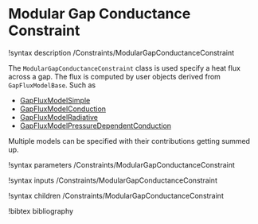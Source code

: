 # Modular Gap Conductance Constraint

!syntax description /Constraints/ModularGapConductanceConstraint

The `ModularGapConductanceConstraint` class is used specify a heat flux across a
gap.  The flux is computed by user objects derived from `GapFluxModelBase`. Such as

- [GapFluxModelSimple](GapFluxModelSimple.md)
- [GapFluxModelConduction](GapFluxModelConduction.md)
- [GapFluxModelRadiative](GapFluxModelRadiative.md)
- [GapFluxModelPressureDependentConduction](GapFluxModelPressureDependentConduction.md)

Multiple models can be specified with their contributions getting summed up.

!syntax parameters /Constraints/ModularGapConductanceConstraint

!syntax inputs /Constraints/ModularGapConductanceConstraint

!syntax children /Constraints/ModularGapConductanceConstraint

!bibtex bibliography
